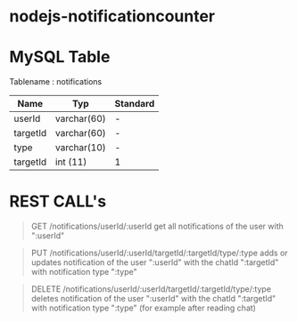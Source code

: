 # nodejs-notificationcounter

# MySQL Table
Tablename : notifications

| Name          | Typ           | Standard      |
| ------------- | ------------- | ------------- |
| userId        | varchar(60)   | -             |
| targetId      | varchar(60)   | -             |
| type          | varchar(10)   | -             |
| targetId      | int    (11)   | 1             |


# REST CALL's

> GET /notifications/userId/:userId
get all notifications of the user with ":userId"

> PUT /notifications/userId/:userId/targetId/:targetId/type/:type
adds or updates notification of the user ":userId" with the chatId ":targetId" with notification type ":type"

> DELETE /notifications/userId/:userId/targetId/:targetId/type/:type
deletes notification of the user ":userId" with the chatId ":targetId" with notification type ":type" (for example after reading chat)

